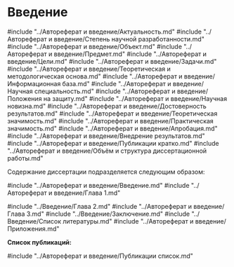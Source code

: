 # Введение

#include "../Автореферат и введение/Актуальность.md"
#include "../Автореферат и введение/Степень научной разработанности.md"
#include "../Автореферат и введение/Объект.md"
#include "../Автореферат и введение/Предмет.md"
#include "../Автореферат и введение/Цели.md"
#include "../Автореферат и введение/Задачи.md"
#include "../Автореферат и введение/Теоретическая и методологическая основа.md"
#include "../Автореферат и введение/Информационная база.md"
#include "../Автореферат и введение/Научная специальность.md"
#include "../Автореферат и введение/Положения на защиту.md"
#include "../Автореферат и введение/Научная новизна.md"
#include "../Автореферат и введение/Достоверность результатов.md"
#include "../Автореферат и введение/Теоретическая значимость.md"
#include "../Автореферат и введение/Практическая значимость.md"
#include "../Автореферат и введение/Апробация.md"
#include "../Автореферат и введение/Внедрение результатов.md"
#include "../Автореферат и введение/Публикации кратко.md"
#include "../Автореферат и введение/Объём и структура диссертационной работы.md"

Содержание диссертации подразделяется следующим образом:

#include "../Автореферат и введение/Введение.md"
#include "../Автореферат и введение/Глава 1.md"
<!-- Вторая глава в автореферате изложена подробнее, чем во введении -->
#include "../Введение/Глава 2.md"
#include "../Автореферат и введение/Глава 3.md"
#include "../Введение/Заключение.md"
#include "../Введение/Список литературы.md"
#include "../Автореферат и введение/Приложения.md"

**Список публикаций:**

#include "../Автореферат и введение/Публикации список.md"
